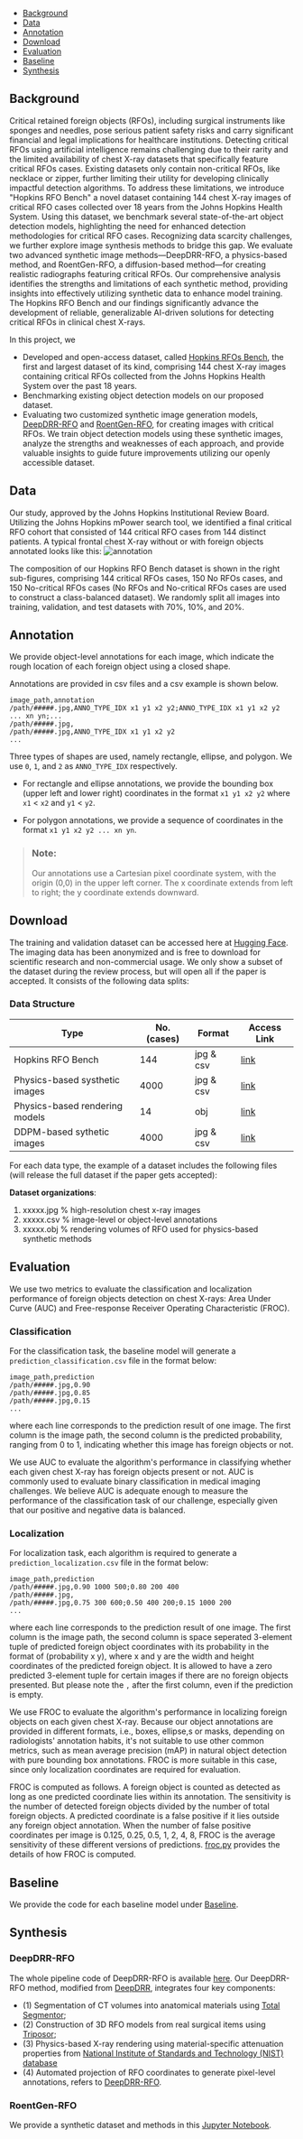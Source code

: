 - [Background](#background)
- [Data](#data)
- [Annotation](#annotation)
- [Download](#download)
- [Evaluation](#evaluation)
- [Baseline](#baseline)
- [Synthesis](#synthesis)


## Background
Critical retained foreign objects (RFOs), including surgical instruments like sponges and needles, pose serious patient safety risks and carry significant financial and legal implications for healthcare institutions. Detecting critical RFOs using artificial intelligence remains challenging due to their rarity and the limited availability of chest X-ray datasets that specifically feature critical RFOs cases. Existing datasets only contain non-critical RFOs, like necklace or zipper, further limiting their utility for developing clinically impactful detection algorithms. To address these limitations, we introduce "Hopkins RFO Bench" a novel dataset containing 144 chest X-ray images of critical RFO cases collected over 18 years from the Johns Hopkins Health System. Using this dataset, we benchmark several state-of-the-art object detection models, highlighting the need for enhanced detection methodologies for critical RFO cases. Recognizing data scarcity challenges, we further explore image synthesis methods to bridge this gap. We evaluate two advanced synthetic image methods—DeepDRR-RFO, a physics-based method, and RoentGen-RFO, a diffusion-based method—for creating realistic radiographs featuring critical RFOs. Our comprehensive analysis identifies the strengths and limitations of each synthetic method, providing insights into effectively utilizing synthetic data to enhance model training. The Hopkins RFO Bench and our findings significantly advance the development of reliable, generalizable AI-driven solutions for detecting critical RFOs in clinical chest X-rays.

In this project, we 
- Developed and open-access dataset, called [Hopkins RFOs Bench](https://huggingface.co/datasets/Yuliiiiiiiione/Hopkins_RFO_Bench/tree/main), the first and largest dataset of its kind, comprising 144 chest X-ray images containing critical RFOs collected from the Johns Hopkins Health System over the past 18 years.
- Benchmarking existing object detection models on our proposed dataset.
- Evaluating two customized synthetic image generation models, [DeepDRR-RFO]() and [RoentGen-RFO](), for creating images with critical RFOs. We train object detection models using these synthetic images, analyze the strengths and weaknesses of each approach, and provide valuable insights to guide future improvements utilizing our openly accessible dataset.

## Data
Our study, approved by the Johns Hopkins Institutional Review Board. Utilizing the Johns Hopkins mPower search tool, we identified a final critical RFO cohort that consisted of 144 critical RFO cases from 144 distinct patients. A typical frontal chest X-ray without or with foreign objects annotated looks like this:
![annotation](figures/rfo_com.png)

The composition of our Hopkins RFO Bench dataset is shown in the right sub-figures, comprising 144 critical RFOs cases, 150 No RFOs cases, and 150 No-critical RFOs cases (No RFOs and No-critical RFOs cases are used to construct a class-balanced dataset). We randomly split all images into training, validation, and test datasets with 70%, 10%, and 20%.


## Annotation

We provide object-level annotations for each image, which indicate the rough location of each foreign object using a closed shape.

Annotations are provided in csv files and a csv example is shown below.

```csv
image_path,annotation
/path/#####.jpg,ANNO_TYPE_IDX x1 y1 x2 y2;ANNO_TYPE_IDX x1 y1 x2 y2 ... xn yn;...
/path/#####.jpg,
/path/#####.jpg,ANNO_TYPE_IDX x1 y1 x2 y2
...
```

Three types of shapes are used, namely rectangle, ellipse, and polygon. We use `0`, `1`, and `2` as `ANNO_TYPE_IDX` respectively.

- For rectangle and ellipse annotations, we provide the bounding box (upper left and lower right) coordinates in the format `x1 y1 x2 y2` where `x1` < `x2` and `y1` < `y2`.

- For polygon annotations, we provide a sequence of coordinates in the format `x1 y1 x2 y2 ... xn yn`.

> ### Note:
> Our annotations use a Cartesian pixel coordinate system, with the origin (0,0) in the upper left corner. The x coordinate extends from left to right; the y coordinate extends downward.

## Download
The training and validation dataset can be accessed here at [Hugging Face](https://huggingface.co/datasets/Yuliiiiiiiione/Hopkins_RFO_Bench/tree/main). The imaging data has been anonymized and is free to download for scientific research and non-commercial usage. We only show a subset of the dataset during the review process, but will open all if the paper is accepted. It consists of the following data splits:

### Data Structure

| Type                      | No. (cases) | Format     | Access Link |
| --------------------------| ------------| ---------- | ------------|
| Hopkins RFO Bench         | 144         | jpg & csv      | [link](https://huggingface.co/datasets/Yuliiiiiiiione/Hopkins_RFO_Bench/tree/main/Hopkins_RFO_Bench)    |
| Physics-based systhetic images   | 4000        | jpg & csv      | [link](https://huggingface.co/datasets/Yuliiiiiiiione/Hopkins_RFO_Bench/tree/main/Physics-based_rendering_models)    |
| Physics-based rendering models   | 14        | obj   | [link](https://huggingface.co/datasets/Yuliiiiiiiione/Hopkins_RFO_Bench/tree/main/Physics-based_rendering_models)    |
| DDPM-based sythetic images       | 4000         | jpg & csv      | [link](https://huggingface.co/datasets/Yuliiiiiiiione/Hopkins_RFO_Bench/tree/main/DDPM-based%20sythetic%20images)    |

For each data type, the example of a dataset includes the following files (will release the full dataset if the paper gets accepted):

**Dataset organizations**:

1. xxxxx.jpg  % high-resolution chest x-ray images
2. xxxxx.csv  % image-level or object-level annotations
3. xxxxx.obj  % rendering volumes of RFO used for physics-based synthetic methods

## Evaluation
We use two metrics to evaluate the classification and localization performance of foreign objects detection on chest X-rays: Area Under Curve (AUC) and  Free-response Receiver Operating Characteristic (FROC).

### Classification
For the classification task, the baseline model will generate a `prediction_classification.csv` file in the format below:
```
image_path,prediction
/path/#####.jpg,0.90
/path/#####.jpg,0.85
/path/#####.jpg,0.15
...
```
where each line corresponds to the prediction result of one image. The first column is the image path, the second column is the predicted probability, ranging from 0 to 1, indicating whether this image has foreign objects or not.

We use AUC to evaluate the algorithm's performance in classifying whether each given chest X-ray has foreign objects present or not. AUC is commonly used to evaluate binary classification in medical imaging challenges. We believe AUC is adequate enough to measure the performance of the classification task of our challenge, especially given that our positive and negative data is balanced.

### Localization
For localization task, each algorithm is required to generate a `prediction_localization.csv` file in the format below:
```
image_path,prediction
/path/#####.jpg,0.90 1000 500;0.80 200 400
/path/#####.jpg,
/path/#####.jpg,0.75 300 600;0.50 400 200;0.15 1000 200
...
```
where each line corresponds to the prediction result of one image. The first column is the image path, the second column is space seperated 3-element tuple of predicted foreign object coordinates with its probability in the format of (probability x y), where x and y are the width and height coordinates of the predicted foreign object. It is allowed to have a zero predicted 3-element tuple for certain images if there are no foreign objects presented. But please note the `,` after the first column, even if the prediction is empty.

We use FROC to evaluate the algorithm's performance in localizing foreign objects on each given chest X-ray. Because our object annotations are provided in different formats, i.e., boxes, ellipse,s or masks, depending on radiologists' annotation habits, it's not suitable to use other common metrics, such as mean average precision (mAP) in natural object detection with pure bounding box annotations. FROC is more suitable in this case, since only localization coordinates are required for evaluation.

FROC is computed as follows. A foreign object is counted as detected as long as one predicted coordinate lies within its annotation. The sensitivity is the number of detected foreign objects divided by the number of total foreign objects. A predicted coordinate is a false positive if it lies outside any foreign object annotation. When the number of false positive coordinates per image is 0.125, 0.25, 0.5, 1, 2, 4, 8, FROC is the average sensitivity of these different versions of predictions. [froc.py](https://github.com/jfhealthcare/object-CXR/tree/master/froc.py) provides the details of how FROC is computed.


## Baseline

We provide the code for each baseline model under [Baseline](https://anonymous.4open.science/r/RFO_Bench-8742/README.md).

## Synthesis

### DeepDRR-RFO

The whole pipeline code of DeepDRR-RFO is available [here](). Our DeepDRR-RFO method, modified from [DeepDRR](https://deepdrr.readthedocs.io/README.html#installation), integrates four key components: 
- (1) Segmentation of CT volumes into anatomical materials using [Total Segmentor](https://github.com/wasserth/TotalSegmentator); 
- (2) Construction of 3D RFO models from real surgical items using [Triposor](https://github.com/VAST-AI-Research/TripoSR); 
- (3) Physics-based X-ray rendering using material-specific attenuation properties from [National Institute of Standards and Technology
(NIST) database](https://www.nist.gov/data)
- (4) Automated projection of RFO coordinates to generate pixel-level annotations, refers to [DeepDRR-RFO]().

### RoentGen-RFO

We provide a synthetic dataset and methods in this [Jupyter Notebook](https://github.com/jfhealthcare/object-CXR/tree/master/baseline/baseline.ipynb).
